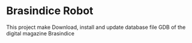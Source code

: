 # Brasindice Robot
This project make Download, install and update database file GDB of the digital magazine Brasindice
